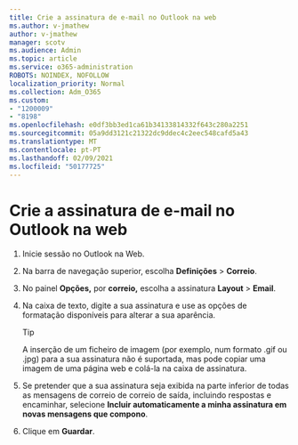 ```yaml
---
title: Crie a assinatura de e-mail no Outlook na web
ms.author: v-jmathew
author: v-jmathew
manager: scotv
ms.audience: Admin
ms.topic: article
ms.service: o365-administration
ROBOTS: NOINDEX, NOFOLLOW
localization_priority: Normal
ms.collection: Adm_O365
ms.custom:
- "1200009"
- "8198"
ms.openlocfilehash: e0df3bb3ed1ca61b34133814332f643c280a2251
ms.sourcegitcommit: 05a9dd3121c21322dc9ddec4c2eec548cafd5a43
ms.translationtype: MT
ms.contentlocale: pt-PT
ms.lasthandoff: 02/09/2021
ms.locfileid: "50177725"
---
```

# <a name="create-email-signature-in-outlook-on-the-web"></a>Crie a assinatura de e-mail no Outlook na web

1. Inicie sessão no Outlook na Web.
2. Na barra de navegação superior, escolha **Definições**  >  **Correio**.
3. No painel **Opções,** por **correio,** escolha a assinatura **Layout**  >  **Email**.
4. Na caixa de texto, digite a sua assinatura e use as opções de formatação disponíveis para alterar a sua aparência.

    > [!TIP]
    > A inserção de um ficheiro de imagem (por exemplo, num formato .gif ou .jpg) para a sua assinatura não é suportada, mas pode copiar uma imagem de uma página web e colá-la na caixa de assinatura.

5. Se pretender que a sua assinatura seja exibida na parte inferior de todas as mensagens de correio de correio de saída, incluindo respostas e encaminhar, selecione **Incluir automaticamente a minha assinatura em novas mensagens que compono**.
6. Clique em **Guardar**.
